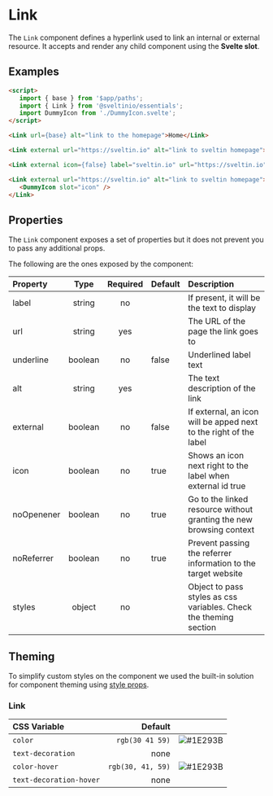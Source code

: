# Link

The `Link` component defines a hyperlink used to link an internal or external resource. It accepts and render any child component using the **Svelte slot**.

## Examples

```html
<script>
   import { base } from '$app/paths';
   import { Link } from '@sveltinio/essentials';
   import DummyIcon from './DummyIcon.svelte';
</script>

<Link url={base} alt="link to the homepage">Home</Link>

<Link external url="https://sveltin.io" alt="link to sveltin homepage">sveltin</Link>

<Link external icon={false} label="sveltin.io" url="https://sveltin.io" alt="link to sveltin homepage" />

<Link external url="https://sveltin.io" alt="link to sveltin homepage">
   <DummyIcon slot="icon" />
</Link>
```

## Properties

The `Link` component exposes a set of properties but it does not prevent you to pass any additional props.

The following are the ones exposed by the component:

| Property   |  Type   | Required | Default  | Description                                                         |
| :--------- | :-----: | :------: | :------- | :------------------------------------------------------------------ |
| label      | string  |    no    |          | If present, it will be the text to display                          |
| url        | string  |   yes    |          | The URL of the page the link goes to                                |
| underline  | boolean |    no    | false    | Underlined label text                                               |
| alt        | string  |    yes   |          | The text description of the link                                    |
| external   | boolean |    no    | false    | If external, an icon will be apped next to the right of the label   |
| icon       | boolean |    no    | true     | Shows an icon next right to the label when external id true         |
| noOpenener | boolean |    no    | true     | Go to the linked resource without granting the new browsing context |
| noReferrer | boolean |    no    | true     | Prevent passing the referrer information to the target website      |
| styles     | object  |    no    |          | Object to pass styles as css variables. Check the theming section   |

## Theming

To simplify custom styles on the component we used the built-in solution for component theming using [style props].

### Link

| CSS Variable            | Default            | |
| :---------------------- | -----------------: | :----------------------------------------------------------: |
| `color`                 | `rgb(30 41 59)`    | ![#1E293B](https://via.placeholder.com/15/1E293B/1E293B.png) |
| `text-decoration`       |       none         | |
| `color-hover`           | `rgb(30, 41, 59)`  | ![#1E293B](https://via.placeholder.com/15/1E293B/1E293B.png) |
| `text-decoration-hover` |       none         | |

[style props]: https://svelte.dev/docs#template-syntax-component-directives---style-props
